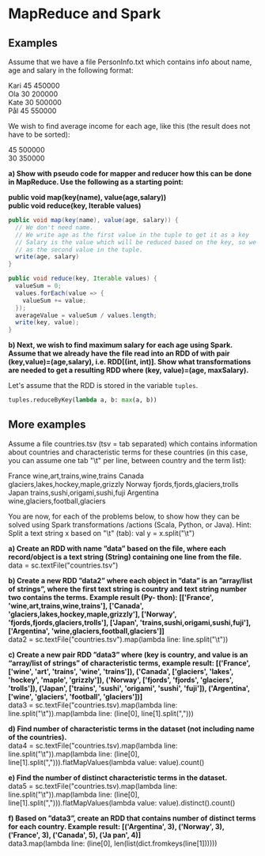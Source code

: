# MapReduce and Spark

## Examples

Assume that we have a file PersonInfo.txt which contains info about name, age and salary in the following format:

Kari 45 450000\
Ola 30 200000\
Kate 30 500000\
Pål 45 550000

We wish to find average income for each age, like this (the result does not have to be sorted):

45 500000\
30 350000

**a) Show with pseudo code for mapper and reducer how this can be done in MapReduce. Use the following as a starting point:**

**public void map(key(name), value(age,salary))\
public void reduce(key, Iterable values)**

```java
public void map(key(name), value(age, salary)) {
  // We don't need name.
  // We write age as the first value in the tuple to get it as a key
  // Salary is the value which will be reduced based on the key, so we place it
  // as the second value in the tuple.
  write(age, salary)
}
```

```java
public void reduce(key, Iterable values) {
  valueSum = 0;
  values.forEach(value => {
    valueSum += value;
  });
  averageValue = valueSum / values.length;
  write(key, value);
}
```

**b) Next, we wish to find maximum salary for each age using Spark. Assume that we already have the file read into an RDD of with pair (key,value)=(age,salary), i.e. RDD[(int, int)]. Show what transformations are needed to get a resulting RDD where (key, value)=(age, maxSalary).**

Let's assume that the RDD is stored in the variable `tuples`.

```python
tuples.reduceByKey(lambda a, b: max(a, b))
```

## More examples
Assume a file countries.tsv (tsv = tab separated) which contains information about countries and
characteristic terms for these countries (in this case, you can assume one tab "\t" per line,
between country and the term list):

France    wine,art,trains,wine,trains
Canada    glaciers,lakes,hockey,maple,grizzly
Norway    fjords,fjords,glaciers,trolls
Japan     trains,sushi,origami,sushi,fuji
Argentina wine,glaciers,football,glaciers

You are now, for each of the problems below, to show how they can be solved using Spark
transformations /actions (Scala, Python, or Java).
Hint: Split a text string x based on "\t" (tab): val y = x.split("\t")

**a) Create an RDD with name ”data” based on the file, where each record/object is a text string
(String) containing one line from the file.**\
data = sc.textFile("countries.tsv")

**b) Create a new RDD ”data2” where each object in ”data” is an ”array/list of strings”, where the
first text string is country and text string number two contains the terms. Example result (Py-
thon):
[['France', 'wine,art,trains,wine,trains'],
['Canada', 'glaciers,lakes,hockey,maple,grizzly'],
['Norway', 'fjords,fjords,glaciers,trolls'],
['Japan', 'trains,sushi,origami,sushi,fuji'],
['Argentina', 'wine,glaciers,football,glaciers']]**\
data2 = sc.textFile("countries.tsv").map(lambda line: line.split("\t"))


**c) Create a new pair RDD ”data3” where (key is country, and value is an “array/list of strings”
of characteristic terms, example result:
[('France', ['wine', 'art', 'trains', 'wine', 'trains']),
('Canada', ['glaciers', 'lakes', 'hockey', 'maple', 'grizzly']),
('Norway', ['fjords', 'fjords', 'glaciers', 'trolls']),
('Japan', ['trains', 'sushi', 'origami', 'sushi', 'fuji']),
('Argentina', ['wine', 'glaciers', 'football', 'glaciers'])]**\
data3 = sc.textFile("countries.tsv).map(lambda line: line.split("\t")).map(lambda line: (line[0], line[1].split(",")))


**d) Find number of characteristic terms in the dataset (not including name of the countries).**\
data4 = sc.textFile("countries.tsv).map(lambda line: line.split("\t")).map(lambda line: (line[0], line[1].split(","))).flatMapValues(lambda value: value).count()

**e) Find the number of distinct characteristic terms in the dataset.**\
data5 = sc.textFile("countries.tsv).map(lambda line: line.split("\t")).map(lambda line: (line[0], line[1].split(","))).flatMapValues(lambda value: value).distinct().count()

**f) Based on ”data3”, create an RDD that contains number of distinct terms for each country.
Example result:
[('Argentina', 3), ('Norway', 3), ('France', 3), ('Canada', 5), ('Ja
pan', 4)]**\
data3.map(lambda line: (line[0], len(list(dict.fromkeys(line[1])))))